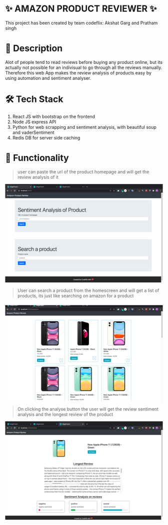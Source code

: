 # ✨ AMAZON PRODUCT REVIEWER ✨
This project has been created by team codeflix: Akshat Garg and Pratham singh

# 📕 Description

Alot of people tend to read reviews before buying any product online, but its actually not possible for an indivisual to go through all the reviews manually.
Therefore this web App makes the review analysis of products easy by using automation and sentiment analyser.

# 🛠 Tech Stack

1. React JS with bootstrap on the frontend
2. Node JS express API
3. Python for web scrapping and sentiment analysis, with beautiful soup and vaderSentiment
4. Redis DB for server side caching

# 🐳 Functionality
> user can paste the url of the product homepage and will get the review analysis of it

![HomePage](https://github.com/akshatgarg12/IEEE-MEGA-PROJECT-2020/blob/master/screenshots/home_page.png)

> User can search a product from the homescreen and will get a list of products, its just like searching on amazon for a product

![ProductsPage](https://github.com/akshatgarg12/IEEE-MEGA-PROJECT-2020/blob/master/screenshots/products_search_page.png)

> On clicking the analyse button the user will get the review sentiment analysis and the longest review of the product

![ReviewPage](https://github.com/akshatgarg12/IEEE-MEGA-PROJECT-2020/blob/master/screenshots/product_review_page.png)

